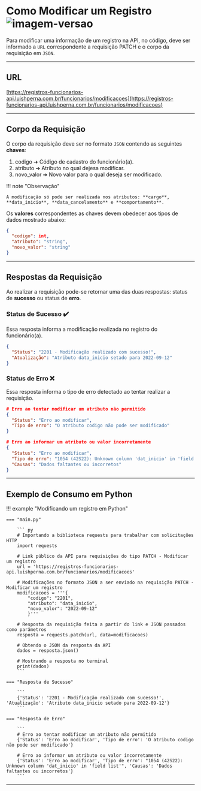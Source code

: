 # Como Modificar um Registro ![imagem-versao](https://img.shields.io/badge/PATCH-3eb096?style=flat-square)

Para modificar uma informação de um registro na API, no código, deve ser informado a `URL` correspondente a requisição PATCH e o corpo da requisição em `JSON`.

---

## URL

[https://registros-funcionarios-api.luishperna.com.br/funcionarios/modificacoes](https://registros-funcionarios-api.luishperna.com.br/funcionarios/modificacoes)

---

## Corpo da Requisição

O corpo da requisição deve ser no formato `JSON` contendo as seguintes **chaves**:

1. codigo ➔ Código de cadastro do funcionário(a).
2. atributo ➔ Atributo no qual dejesa modificar.
3. novo_valor ➔ Novo valor para o qual deseja ser modificado.

!!! note "Observação"

    A modificação só pode ser realizada nos atributos: **cargo**, **data_inicio**, **data_cancelamento** e **comportamento**.

Os **valores** correspondentes as chaves devem obedecer aos tipos de dados mostrado abaixo:

``` JSON
{
  "codigo": int,
  "atributo": "string",
  "novo_valor": "string"
}
```

---

## Respostas da Requisição

Ao realizar a requisição pode-se retornar uma das duas respostas: status de **sucesso** ou status de **erro**.

### Status de Sucesso ✔️

Essa resposta informa a modificação realizada no registro do funcionário(a).

``` JSON
{
  "Status": "2201 - Modificação realizado com sucesso!",
  "Atualização": "Atributo data_inicio setado para 2022-09-12"
}
```

### Status de Erro ❌

Essa resposta informa o tipo de erro detectado ao tentar realizar a requisição.

``` JSON
# Erro ao tentar modificar um atributo não permitido
{
  "Status": "Erro ao modificar",
  "Tipo de erro": "O atributo codigo não pode ser modificado"
}

# Erro ao informar um atributo ou valor incorretamente
{
  "Status": "Erro ao modificar",
  "Tipo de erro": "1054 (42S22): Unknown column 'dat_inicio' in 'field list'",
  "Causas": "Dados faltantes ou incorretos"
}
```

---

## Exemplo de Consumo em Python

!!! example "Modificando um registro em Python"

    === "main.py"

        ``` py
        # Importando a biblioteca requests para trabalhar com solicitações HTTP
        import requests

        # Link público da API para requisições do tipo PATCH - Modificar um registro
        url = 'https://registros-funcionarios-api.luishperna.com.br/funcionarios/modificacoes'

        # Modificações no formato JSON a ser enviado na requisição PATCH - Modificar um registro
        modificacoes = '''{
            "codigo": "2201",
            "atributo": "data_inicio",
            "novo_valor": "2022-09-12"
            }'''

        # Resposta da requisição feita a partir do link e JSON passados como parâmetros
        resposta = requests.patch(url, data=modificacoes)

        # Obtendo o JSON da resposta da API
        dados = resposta.json()

        # Mostrando a resposta no terminal
        print(dados)
        ```

    === "Resposta de Sucesso"

        ```
        {'Status': '2201 - Modificação realizado com sucesso!', 'Atualização': 'Atributo data_inicio setado para 2022-09-12'}
        ```

    === "Resposta de Erro"

        ```
        # Erro ao tentar modificar um atributo não permitido
        {'Status': 'Erro ao modificar', 'Tipo de erro': 'O atributo codigo não pode ser modificado'}

        # Erro ao informar um atributo ou valor incorretamente
        {'Status': 'Erro ao modificar', 'Tipo de erro': "1054 (42S22): Unknown column 'dat_inicio' in 'field list'", 'Causas': 'Dados faltantes ou incorretos'}
        ```
        
---